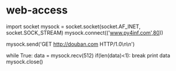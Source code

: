 # web-access
import socket
mysock = socket.socket(socket.AF_INET, socket.SOCK_STREAM)
mysock.connect(('www.py4inf.com',80))

mysock.send('GET http://douban.com HTTP/1.0\n\n')

while True:
   data = mysock.recv(512)
   if(len(data)<1): break
   print data
mysock.close()
